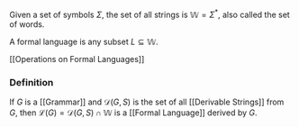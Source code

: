 Given a set of symbols $\Sigma$, the set of all strings is $\mathbb{W}=\Sigma ^{*}$, 
also called the set of words.

A formal language is any subset $L\subseteq \mathbb{W}$.

[[Operations on Formal Languages]]

### Definition
If $G$ is a [[Grammar]] and $\mathcal{D}(G,S)$ is the set of all [[Derivable Strings]] from $G$,
then $\mathcal{L}(G)=\mathcal{D}(G,S)\cap \mathbb{W}$ is a [[Formal Language]] derived by $G$.